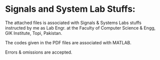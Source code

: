 # Signals and System Lab Stuffs:
The attached files is associated with Signals & Systems Labs stuffs instructed by me as Lab Engr. at the Faculty of Computer Science & Engg, GIK Institute, Topi, Pakistan.

The codes given in the PDF files are associated with MATLAB.

Errors & omissions are accepted.
